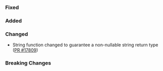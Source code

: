 ### Fixed

### Added

### Changed
* String function changed to guarantee a non-nullable string return type ([PR #17809](https://github.com/dotnet/fsharp/pull/17809))

### Breaking Changes